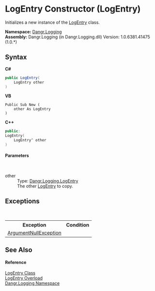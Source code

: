 # LogEntry Constructor (LogEntry)
 

Initializes a new instance of the <a href="T_Dangr_Logging_LogEntry">LogEntry</a> class.

**Namespace:**&nbsp;<a href="N_Dangr_Logging">Dangr.Logging</a><br />**Assembly:**&nbsp;Dangr.Logging (in Dangr.Logging.dll) Version: 1.0.6381.41475 (1.0.*)

## Syntax

**C#**<br />
``` C#
public LogEntry(
	LogEntry other
)
```

**VB**<br />
``` VB
Public Sub New ( 
	other As LogEntry
)
```

**C++**<br />
``` C++
public:
LogEntry(
	LogEntry^ other
)
```


#### Parameters
&nbsp;<dl><dt>other</dt><dd>Type: <a href="T_Dangr_Logging_LogEntry">Dangr.Logging.LogEntry</a><br />The other <a href="T_Dangr_Logging_LogEntry">LogEntry</a> to copy.</dd></dl>

## Exceptions
&nbsp;<table><tr><th>Exception</th><th>Condition</th></tr><tr><td><a href="http://msdn2.microsoft.com/en-us/library/27426hcy" target="_blank">ArgumentNullException</a></td><td /></tr></table>

## See Also


#### Reference
<a href="T_Dangr_Logging_LogEntry">LogEntry Class</a><br /><a href="Overload_Dangr_Logging_LogEntry__ctor">LogEntry Overload</a><br /><a href="N_Dangr_Logging">Dangr.Logging Namespace</a><br />